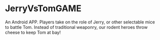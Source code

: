 # JerryVsTomGAME
An Android APP. Players take on the role of Jerry, or other selectable mice to battle Tom. Instead of traditional weaponry, our rodent heroes throw cheese to keep Tom at bay!
